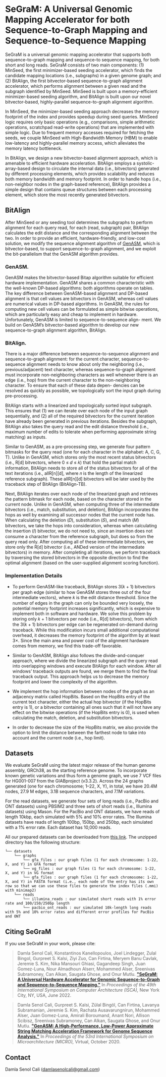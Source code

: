 # SeGraM: A Universal Genomic Mapping Accelerator for both Sequence-to-Graph Mapping and Sequence-to-Sequence Mapping

SeGraM is a universal genomic mapping accelerator that supports both sequence-to-graph mapping and sequence-to sequence mapping, for both short and long reads. SeGraM consists of two main components: (1) MinSeed, the first minimizer-based seeding accelerator, which finds the candidate mapping locations (i.e., subgraphs) in a given genome graph; and (2) BitAlign, the first bitvector-based sequence-to-graph alignment accelerator, which performs alignment between a given read and the subgraph identified by MinSeed. MinSeed is built upon a memory-efficient minimizer-based seeding algorithm, and BitAlign is built upon our novel bitvector-based, highly-parallel sequence-to-graph alignment algorithm. 

In MinSeed, the minimizer-based seeding approach decreases the memory footprint of the index and provides speedup during seed queries. MinSeed logic requires only basic operations (e.g., comparisons, simple arithmetic operations, scratchpad read-write operations) that are implemented with simple logic. Due to frequent memory accesses required for fetching the seeds, we couple MinSeed with High-Bandwidth Memory (HBM) to enable low-latency and highly-parallel memory access, which alleviates the memory latency bottleneck. 

In BitAlign, we design a new bitvector-based alignment approach, which is amenable to efficient hardware acceleration. BitAlign employs a systolic-array-based design to circulate the internal data (i.e., bitvectors) generated by different processing elements, which provides scalability and reduces both memory bandwidth and memory footprint. In order to handle hops (i.e., non-neighbor nodes in the graph-based reference), BitAlign provides a simple design that contains queue structures between each processing element, which store the most recently generated bitvectors.

## BitAlign

After MinSeed or any seeding tool determines the subgraphs to perform alignment for each query read, for each (read, subgraph) pair, BitAlign calculates the edit distance and the corresponding alignment between the two. In order to provide an efficient, hardware-friendly, and low-cost solution, we modify the sequence alignment algorithm of [GenASM](https://github.com/CMU-SAFARI/GenASM/), which is bitvector-based, to support sequence-to-graph alignment, and we exploit the bit-parallelism that the GenASM algorithm provides.

### GenASM. 
GenASM makes the bitvector-based Bitap algorithm suitable for efficient hardware implementation. GenASM shares a common characteristic with the well-known DP-based algorithms: both algorithms operate on tables. The key difference between GenASM-based alignment and DP-based alignment is that cell values are bitvectors in GenASM, whereas cell values are numerical values in DP-based algorithms. In GenASM, the rules for computing new cell values can be formulated as simple bitwise operations, which are particularly easy and cheap to implement in hardware. Unfortunately, GenASM is limited to sequence-to-sequence align- ment. We build on GenASM’s bitvector-based algorithm to develop our new sequence-to-graph alignment algorithm, BitAlign.

### BitAlign. 
There is a major difference between sequence-to-sequence alignment and sequence-to-graph alignment: for the current character, sequence-to-sequence alignment needs to know about only the neighboring (i.e., previous/adjacent) text character, whereas sequence-to-graph alignment must incorporate non-neighboring characters as well whenever there is an edge (i.e., hop) from the current character to the non-neighboring character. To ensure that each of these data depen- dencies can be resolved as quickly as possible, we topologically sort the input graph during pre-processing.

BitAlign starts with a linearized and topologically sorted input subgraph. This ensures that (1) we can iterate over each node of the input graph sequentially, and (2) all of the required bitvectors for the current iteration have already been generated in previous iterations. Besides the subgraph, BitAlign also takes the query read and the edit distance threshold (i.e., maximum number of edits to tolerate when performing approximate string matching) as inputs.

Similar to GenASM, as a pre-processing step, we generate four pattern bitmasks for the query read (one for each character in the alphabet: A, C, G, T). Unlike in GenASM, which stores only the most recent status bitvectors (i.e., R[d] bitvectors, where 0 ≤ 𝑑 ≤ 𝑘) that hold the partial match information, BitAlign needs to store all of the status bitvectors for all of the text iterations (i.e., allR[n][d], where 𝑛 is the length of the linearized reference subgraph). These allR[n][d] bitvectors will be later used by the traceback step of BitAlign (BitAlign-TB).

Next, BitAlign iterates over each node of the linearized graph and retrieves the pattern bitmask for each node, based on the character stored in the current node. Unlike in GenASM, when computing three of the intermediate bitvectors (i.e., match, substitution, and deletion), BitAlign incorporates the hops as well by examining all successor nodes that the current node has. When calculating the deletion (𝐷), substitution (𝑆), and match (𝑀) bitvectors, we take the hops into consideration, whereas when calculating the insertion (𝐼) bitvector, we do not need to, since an insertion does not consume a character from the reference subgraph, but does so from the query read only. After computing all of these intermediate bitvectors, we store only the R[d] bitvector (i.e., ANDed version of the intermediate bitvectors) in memory. After completing all iterations, we perform traceback by traversing the stored bitvectors in the opposite direction to find the optimal alignment (based on the user-supplied alignment scoring function).

### Implementation Details

- To perform GenASM-like traceback, BitAlign stores 3(𝑘 + 1) bitvectors per graph edge (similar to how GenASM stores three out of the four intermediate vectors), where 𝑘 is the edit distance threshold. Since the number of edges in the graph can only be bounded very loosely, the potential memory footprint increases significantly, which is expensive to implement both in software and hardware. We solve this problem by storing only 𝑘 + 1 bitvectors per node (i.e., R[d] bitvectors), from which the 3(𝑘 + 1) bitvectors per edge can be regenerated on-demand during traceback. While this modification incurs small additional computational overhead, it decreases the memory footprint of the algorithm by at least 3×. Since the main area and power cost of the alignment hardware comes from memory, we find this trade-off favorable.

- Similar to GenASM, BitAlign also follows the divide-and-conquer approach, where we divide the linearized subgraph and the query read into overlapping windows and execute BitAlign for each window. After all windows’ traceback outputs are found, we merge them to find the final traceback output. This approach helps us to decrease the memory footprint and lower the complexity of the algorithm.

- We implement the hop information between nodes of the graph as an adjacency matrix called HopBits. Based on the HopBits entry of the current text character, either the actual hop bitvector (if the HopBits entry is 1), or a bitvector containing all ones such that it will not have any effect on the bitwise operations (if the HopBits entry is 0), is used when calculating the match, deletion, and substitution bitvectors.

- In order to decrease the size of the HopBits matrix, we also provide the option to limit the distance between the farthest node to take into account and the current node (i.e., hop limit).

## Datasets

We evaluate SeGraM using the latest major release of the human genome assembly, GRCh38, as the starting reference genome. To incorporate known genetic variations and thus form a genome graph, we use 7 VCF files for HG001-007 from the GIABproject (v3.3.2). Across the 24 graphs generated (one for each chromosome; 1–22, X, Y), in total, we have 20.4M nodes, 27.9 M edges, 3.1B sequence characters, and 7.1M variations. 

For the read datasets, we generate four sets of long reads (i.e., PacBio and ONT datasets) using PBSIM2 and three sets of short reads (i.e., Illumina datasets) using Mason. For the PacBio and ONT datasets, we have reads of length 10kbp, each simulated with 5% and 10% error rates. The Illumina datasets have reads of length 100bp, 150bp, and 250bp, each simulated with a 1% error rate. Each dataset has 10,000 reads.

All our prepared datasets can be downloaded from [this link](https://drive.google.com/file/d/18eSrcC1mCRCy9TUI2xvq8MH3mWykEunV/view?usp=sharing). The unzipped directory has the following structure:

```
└── datasets
    └── graphs
        └── gfa_files : our graph files (1 for each chromosome: 1-22, X, and Y) in GFA format
        └── vg_files : our graph files (1 for each chromosome: 1-22, X, and Y) in VG format
        └── gfa_files : our graph files (1 for each chromosome: 1-22, X, and Y) in FASTA format (i.e., each node of the entry has its own row so that we can use these files to generate the index files (.mmi) with minimap2)
    └── reads
        └── illumina_reads : our simulated short reads with 1% error rate and 100/150/250bp length
        └── pacbio_ont_reads : our simulated 10k-length long reads with 5% and 10% error rates and different error profiles for PacBio and ONT
```

## Citing SeGraM
If you use SeGraM in your work, please cite:
>Damla Senol Cali, Konstantinos Kanellopoulos, Joel Lindegger, Zulal Bingol, Gurpreet S. Kalsi, Ziyi Zuo, Can Firtina, Meryem Banu Cavlak, Jeremie S. Kim, Nika Mansouri Ghiasi, Gagandeep Singh, Juan Gomez-Luna, Nour Almadhoun Alserr, Mohammed Alser, Sreenivas Subramoney, Can Alkan, Saugata Ghose, and Onur Mutlu.
[**"SeGraM: A Universal Hardware Accelerator for Genomic Sequence-to-Graph and Sequence-to-Sequence Mapping."**](https://people.inf.ethz.ch/omutlu/pub/SeGraM_genomic-sequence-mapping-universal-accelerator_isca22.pdf)
In _Proceedings of the 49th International Symposium on Computer Architecture (ISCA),_ New York City, NY, USA, June 2022.

>Damla Senol Cali, Gurpreet S. Kalsi, Zülal Bingöl, Can Firtina, Lavanya Subramanian, Jeremie S. Kim, Rachata Ausavarungnirun, Mohammed Alser, Juan Gomez-Luna, Amirali Boroumand, Anant Nori, Allison Scibisz, Sreenivas Subramoney, Can Alkan, Saugata Ghose, and Onur Mutlu.
[**"GenASM: A High-Performance, Low-Power Approximate String Matching Acceleration Framework for Genome Sequence Analysis."**](https://people.inf.ethz.ch/omutlu/pub/GenASM-approximate-string-matching-framework-for-genome-analysis_micro20.pdf)
In _Proceedings of the 53rd International Symposium on Microarchitecture (MICRO),_ Virtual, October 2020.

## Contact
Damla Senol Cali (damlasenolcali@gmail.com)
